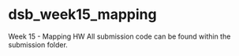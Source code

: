 # dsb_week15_mapping
Week 15 - Mapping HW
All submission code can be found within the submission folder. 
